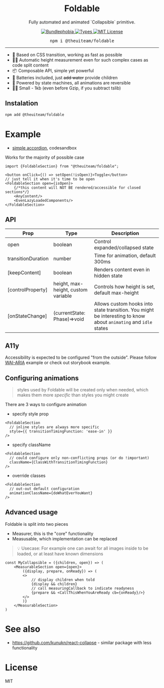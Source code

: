 <div align="center">
  <h1 align="center">
 Foldable
 </h1>
Fully automated and animated `Collapsible` primitive.
</div>

<p align="center">
  <a href="https://bundlephobia.com/result?p=@theuiteam/foldable">
    <img alt="Bundlephobia" src="https://img.shields.io/bundlephobia/minzip/@theuiteam/foldable?style=for-the-badge&labelColor=24292e">
  </a>
  <a aria-label="Types" href="https://www.npmjs.com/package/@theuiteam/foldable">
    <img alt="Types" src="https://img.shields.io/npm/types/@theuiteam/foldable?style=for-the-badge&labelColor=24292e">
  </a>
  <a aria-label="License" href="https://jaredlunde.mit-license.org/">
    <img alt="MIT License" src="https://img.shields.io/npm/l/@theuiteam/foldable?style=for-the-badge&labelColor=24292e">
  </a>
</p>

<pre align="center">npm i @theuiteam/foldable</pre>
<hr>


- 🚀 Based on CSS transition, working as fast as possible
- 👩‍🔬 Automatic height measurement even for such complex cases as code split content
- 📦 Composable API, simple yet powerful
- 🔋 Batteries included, just ~~add water~~ provide children
- 🤖 Powered by state machines, all animations are reversible
- 👩‍👧 Small - 1kb (even before Gzip, if you subtract tslib)

## Instalation

```bash
npm add @theuiteam/foldable
```

# Example

- [simple accordion](https://codesandbox.io/s/theuiteam-foldable-pk6bi6?file=/src/App.tsx), codesandbox

Works for the majority of possible case

```tsx
import {FoldableSection} from "@theuiteam/foldable";

<button onClick={() => setOpen(!isOpen)}>Toggle</button>
// just tell it when it's time to be open
<FoldableSection open={isOpen}>
    {/*this content will NOT BE rendered/accessible for closed sections*/}
    <AnyContent/>
    <EvenLazyLoadedComponents/>
</FoldableSection>
```

## API

| Prop               | Type                                | Description                                                                                                     |
| ------------------ | ----------------------------------- | --------------------------------------------------------------------------------------------------------------- |
| open               | boolean                             | Control expanded/collapsed state                                                                                |
| transitionDuration | number                              | Time for animation, default 300ms                                                                               |
| [keepContent]      | boolean                             | Renders content even in hidden state                                                                            |
| [controlProperty]  | height, max-height, custom variable | Controls how height is set, default max-height                                                                  |
| [onStateChange]    | (currentState: Phase)=>void         | Allows custom hooks into state transition. You might be interesting to know about `animating` and `idle` states |

## A11y

Accessibility is expected to be configured "from the outside".
Please follow [WAI-ARIA](https://www.w3.org/WAI/ARIA/apg/example-index/accordion/accordion) example or check out storybook example.

## Configuring animations

> styles used by Foldable will be created only when needed, which makes them
> more _specific_ than styles you might create

There are 3 ways to configure animation

- specify style prop

```tsx
<FoldableSection
  // inline styles are always more specific
  style={{ transitionTimingFunction: 'ease-in' }}
/>
```

- specify className

```tsx
<FoldableSection
  // could configure only non-conflicting props (or do !important)
  className={ClassWithTransitionTimingFunction}
/>
```

- override classes

```tsx
<FoldableSection
  // out-out default configuration
  animationClassName={doWhatEverYouWant}
/>
```

## Advanced usage

Foldable is split into two pieces

- Measurer, this is the "core" functionality
- Measusable, which implementation can be replaced

> 💡 Usecase: For example one can await for all images inside to be loaded, or at least have known dimensions

```tsx
const MyCollapsible = ({children, open}) => (
    <MeasurableSection open={open}>
        ({display, prepare, onReady}) => (
        <>
            // display children when told
            {display && children}
            // call measuringCallback to indicate readyness
            {prepare && <CallThisWhenYouAreReady cb={onReady}/>}
        </>
        )}
    </MeasurableSection>
)
```

# See also

- https://github.com/kunukn/react-collapse - similar package with less functionality

# License

MIT
